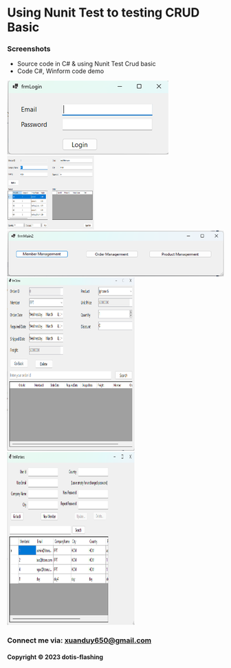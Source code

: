 # Using Nunit Test to testing CRUD Basic
### Screenshots
* Source code in C# & using Nunit Test Crud basic
* Code C#, Winform code demo

![Login](https://github.com/dotis-flashing/test/blob/main/login.png)   <img src="https://github.com/dotis-flashing/test/raw/main/registeraccount.png" alt="Register" height="171" width="40%"/>
![Main](https://github.com/dotis-flashing/test/blob/main/main.png)
<img src="https://github.com/dotis-flashing/test/blob/main/show.png" alt="Show" height="401.5" width="296"/> <img src="https://github.com/dotis-flashing/test/blob/main/update.png" alt="Update" height="401.5" width="296"/>

### Connect me via: xuanduy650@gmail.com
#### Copyright &#169; 2023 dotis-flashing
